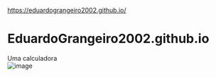 https://eduardograngeiro2002.github.io/
# EduardoGrangeiro2002.github.io
Uma calculadora <br>
![image](https://user-images.githubusercontent.com/76568887/124054962-69338400-d9f9-11eb-84ad-e58739743190.png)
